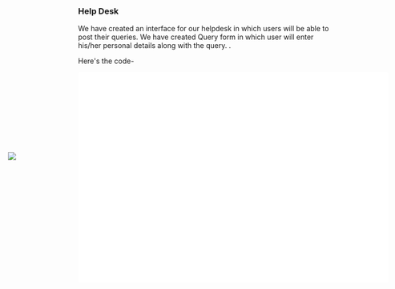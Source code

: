 ### Help Desk
We have created an interface for our helpdesk in which users will be able to post their queries.
We have created Query form in which user will enter his/her personal details along with the query.
.

Here's the code-
<div id="uv_top_message" class="uv_load"><img src="https://cdn.uvdesk.com/bundles/webkuldefault/images/cssImages/loader.gif"></div><script id="84436049f08a6f30a6049f08a6f3b4" src="https://therookies.uvdesk.com/apps/form-builder/en/form/84436049f08a6f30a6049f08a6f3b4?removePlaceholders=1&info=1" async="async" > </script> <style>.uv_load{min-height:400px;margin:0 auto}.uv_load img{position:relative;margin-top:25%;margin-left:-25%;}.uv_form .optionwrapper span,.uv_form label{margin-right:10px}.uv_form .optionwrapper label{display:inline-block;}.uv_form select{display:inline-block;background-color:#fff}#uv_top_message,.uv_form{width:600px;background-color:#fff;padding:10px;border-radius:4px;overflow-wrap:break-word}.uv_form input[type=checkbox]:hover,.uv_form input[type=radio]:hover{cursor:pointer}.uv_form label{display:block;text-transform:capitalize;color:#333;font-size:16px;margin-bottom:4px}.uv_form textarea{resize:vertical;min-height:60px}div.uv_show-error{color:#FF5656;font-size:15px;margin-top:5px;font-style:italic}.uv_form-control,.uv_selectpicker{width:70%;height:36px;border:1px solid #B1B1AE;border-radius:3px;display:inline-block;vertical-align:middle;transition:.2s cubic-bezier(.4,0,.2,1);padding:0 10px;font-size:15px;color:#333;margin:10px 0}.uv_form-control:focus,.uv_selectpicker:focus{outline:0;border-color:#66afe9;box-shadow:inset 0 1px 1px rgba(0,0,0,.075),0 0 8px rgba(102,175,233,.6)}.uv_form .optionwrapper *{vertical-align:top;color:#777}.uv_form .optionwrapper input{width:18px;height:18px}.uv_selectpicker{display:block}.uv_form-group{margin-bottom:10px;position:relative}.uv_form button[type=reset],.uv_form button[type=submit]{font-size:15px;padding:10px;color:#FFF;background-color:#7C70F4;display:inline-block;text-transform:uppercase;border-radius:3px;font-weight:700;border:none;font-family:inherit;cursor:pointer;vertical-align:middle;margin:5px 10px 5px 0;transition:.2s cubic-bezier(.4,0,.2,1)}.uv_form 
